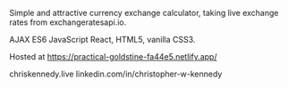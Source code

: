 Simple and attractive currency exchange calculator, taking live exchange rates from exchangeratesapi.io.

AJAX ES6 JavaScript React, HTML5, vanilla CSS3.

Hosted at https://practical-goldstine-fa44e5.netlify.app/


chriskennedy.live
linkedin.com/in/christopher-w-kennedy
